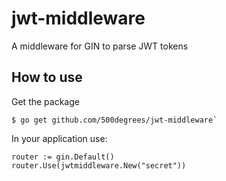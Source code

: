 # jwt-middleware
A middleware for GIN to parse JWT tokens

## How to use
Get the package
```
$ go get github.com/500degrees/jwt-middleware`
```

In your application use:
```golang
router := gin.Default()
router.Use(jwtmiddleware.New("secret"))
```
